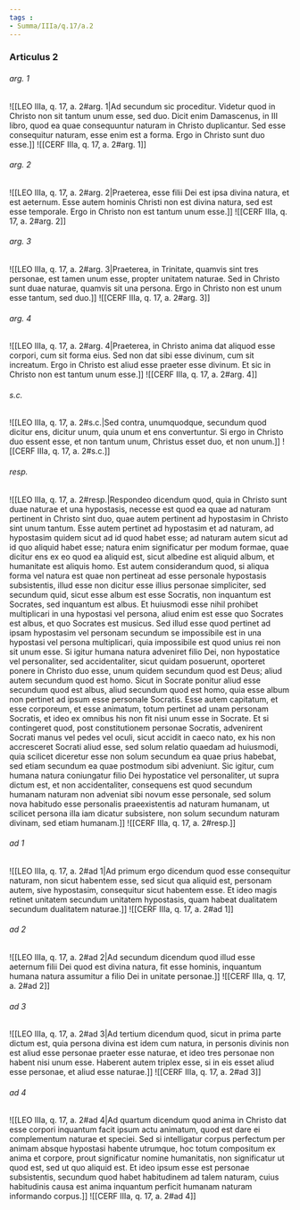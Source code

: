 ```yaml
---
tags : 
- Summa/IIIa/q.17/a.2
---
```


### Articulus 2

###### arg. 1
![[LEO IIIa, q. 17, a. 2#arg. 1|Ad secundum sic proceditur. Videtur quod in Christo non sit tantum unum esse, sed duo. Dicit enim Damascenus, in III libro, quod ea quae consequuntur naturam in Christo duplicantur. Sed esse consequitur naturam, esse enim est a forma. Ergo in Christo sunt duo esse.]]
![[CERF IIIa, q. 17, a. 2#arg. 1]]

###### arg. 2
![[LEO IIIa, q. 17, a. 2#arg. 2|Praeterea, esse filii Dei est ipsa divina natura, et est aeternum. Esse autem hominis Christi non est divina natura, sed est esse temporale. Ergo in Christo non est tantum unum esse.]]
![[CERF IIIa, q. 17, a. 2#arg. 2]]

###### arg. 3
![[LEO IIIa, q. 17, a. 2#arg. 3|Praeterea, in Trinitate, quamvis sint tres personae, est tamen unum esse, propter unitatem naturae. Sed in Christo sunt duae naturae, quamvis sit una persona. Ergo in Christo non est unum esse tantum, sed duo.]]
![[CERF IIIa, q. 17, a. 2#arg. 3]]

###### arg. 4
![[LEO IIIa, q. 17, a. 2#arg. 4|Praeterea, in Christo anima dat aliquod esse corpori, cum sit forma eius. Sed non dat sibi esse divinum, cum sit increatum. Ergo in Christo est aliud esse praeter esse divinum. Et sic in Christo non est tantum unum esse.]]
![[CERF IIIa, q. 17, a. 2#arg. 4]]

###### s.c.
![[LEO IIIa, q. 17, a. 2#s.c.|Sed contra, unumquodque, secundum quod dicitur ens, dicitur unum, quia unum et ens convertuntur. Si ergo in Christo duo essent esse, et non tantum unum, Christus esset duo, et non unum.]]
![[CERF IIIa, q. 17, a. 2#s.c.]]

###### resp.
![[LEO IIIa, q. 17, a. 2#resp.|Respondeo dicendum quod, quia in Christo sunt duae naturae et una hypostasis, necesse est quod ea quae ad naturam pertinent in Christo sint duo, quae autem pertinent ad hypostasim in Christo sint unum tantum. Esse autem pertinet ad hypostasim et ad naturam, ad hypostasim quidem sicut ad id quod habet esse; ad naturam autem sicut ad id quo aliquid habet esse; natura enim significatur per modum formae, quae dicitur ens ex eo quod ea aliquid est, sicut albedine est aliquid album, et humanitate est aliquis homo. Est autem considerandum quod, si aliqua forma vel natura est quae non pertineat ad esse personale hypostasis subsistentis, illud esse non dicitur esse illius personae simpliciter, sed secundum quid, sicut esse album est esse Socratis, non inquantum est Socrates, sed inquantum est albus. Et huiusmodi esse nihil prohibet multiplicari in una hypostasi vel persona, aliud enim est esse quo Socrates est albus, et quo Socrates est musicus. Sed illud esse quod pertinet ad ipsam hypostasim vel personam secundum se impossibile est in una hypostasi vel persona multiplicari, quia impossibile est quod unius rei non sit unum esse. Si igitur humana natura adveniret filio Dei, non hypostatice vel personaliter, sed accidentaliter, sicut quidam posuerunt, oporteret ponere in Christo duo esse, unum quidem secundum quod est Deus; aliud autem secundum quod est homo. Sicut in Socrate ponitur aliud esse secundum quod est albus, aliud secundum quod est homo, quia esse album non pertinet ad ipsum esse personale Socratis. Esse autem capitatum, et esse corporeum, et esse animatum, totum pertinet ad unam personam Socratis, et ideo ex omnibus his non fit nisi unum esse in Socrate. Et si contingeret quod, post constitutionem personae Socratis, advenirent Socrati manus vel pedes vel oculi, sicut accidit in caeco nato, ex his non accresceret Socrati aliud esse, sed solum relatio quaedam ad huiusmodi, quia scilicet diceretur esse non solum secundum ea quae prius habebat, sed etiam secundum ea quae postmodum sibi adveniunt. Sic igitur, cum humana natura coniungatur filio Dei hypostatice vel personaliter, ut supra dictum est, et non accidentaliter, consequens est quod secundum humanam naturam non adveniat sibi novum esse personale, sed solum nova habitudo esse personalis praeexistentis ad naturam humanam, ut scilicet persona illa iam dicatur subsistere, non solum secundum naturam divinam, sed etiam humanam.]]
![[CERF IIIa, q. 17, a. 2#resp.]]

###### ad 1
![[LEO IIIa, q. 17, a. 2#ad 1|Ad primum ergo dicendum quod esse consequitur naturam, non sicut habentem esse, sed sicut qua aliquid est, personam autem, sive hypostasim, consequitur sicut habentem esse. Et ideo magis retinet unitatem secundum unitatem hypostasis, quam habeat dualitatem secundum dualitatem naturae.]]
![[CERF IIIa, q. 17, a. 2#ad 1]]

###### ad 2
![[LEO IIIa, q. 17, a. 2#ad 2|Ad secundum dicendum quod illud esse aeternum filii Dei quod est divina natura, fit esse hominis, inquantum humana natura assumitur a filio Dei in unitate personae.]]
![[CERF IIIa, q. 17, a. 2#ad 2]]

###### ad 3
![[LEO IIIa, q. 17, a. 2#ad 3|Ad tertium dicendum quod, sicut in prima parte dictum est, quia persona divina est idem cum natura, in personis divinis non est aliud esse personae praeter esse naturae, et ideo tres personae non habent nisi unum esse. Haberent autem triplex esse, si in eis esset aliud esse personae, et aliud esse naturae.]]
![[CERF IIIa, q. 17, a. 2#ad 3]]

###### ad 4
![[LEO IIIa, q. 17, a. 2#ad 4|Ad quartum dicendum quod anima in Christo dat esse corpori inquantum facit ipsum actu animatum, quod est dare ei complementum naturae et speciei. Sed si intelligatur corpus perfectum per animam absque hypostasi habente utrumque, hoc totum compositum ex anima et corpore, prout significatur nomine humanitatis, non significatur ut quod est, sed ut quo aliquid est. Et ideo ipsum esse est personae subsistentis, secundum quod habet habitudinem ad talem naturam, cuius habitudinis causa est anima inquantum perficit humanam naturam informando corpus.]]
![[CERF IIIa, q. 17, a. 2#ad 4]]


